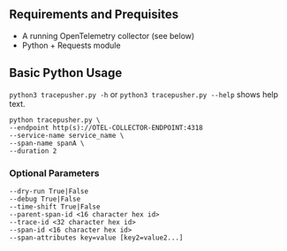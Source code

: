 ## Requirements and Prequisites
- A running OpenTelemetry collector (see below)
- Python + Requests module

## Basic Python Usage

`python3 tracepusher.py -h` or `python3 tracepusher.py --help` shows help text.

```
python tracepusher.py \
--endpoint http(s)://OTEL-COLLECTOR-ENDPOINT:4318
--service-name service_name \
--span-name spanA \
--duration 2
```

### Optional Parameters

```
--dry-run True|False
--debug True|False
--time-shift True|False
--parent-span-id <16 character hex id>
--trace-id <32 character hex id>
--span-id <16 character hex id>
--span-attributes key=value [key2=value2...]
```